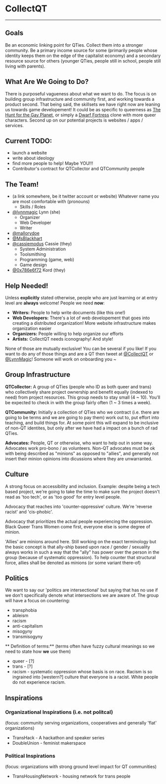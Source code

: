 # CollectQT

---

## Goals

Be an economic linking point for QTies. Collect them into a stronger community. Be a primary income source for some (primarily people whose identity keeps them on the edge of the capitalist economy) and a secondary resource source for others (younger QTies, people still in school, people still living with parents).

## What Are We Going to **Do**?

There is purposeful vagueness about what we want to do. The focus is on building group infrastructure and community first, and working towards a product second. That being said, the skillsets we have right now are leaning us towards game developement! It could be as specific to queerness as [The Hunt for the Gay Planet](http://www.auntiepixelante.com/gayplanet/#1j.1), or simply a [Dwarf Fortress](bay12games.com/dwarves/) clone with more queer characters. Second up on our potential projects is websites / apps / services.

## Current TODO:

* launch a website
* write about ideology
* find more people to help! Maybe YOU!!!
* Contributor's contract for QTCollector and QTCommunity people

## The Team!

* (a link somewhere, be it twitter account or website) Whatever name you are most comfortable with (pronouns)
    * Skills / Roles
* [@lynnmagic](https://twitter.com/LynnMagic) Lynn (she)
    * Organizer
    * Web Developer
    * Writer
* [@mallorydoe](https://twitter.com/mallorydoe)
* [@MsBlackhart](https://twitter.com/MsBlackhart)
* [@cassiemodus](https://twitter.com/cassiemodus) Cassie (they)
    * System Administration
    * Toolsmithing
    * Programming (game, web)
    * Game design
* [@0x786e6f72](https://twitter.com/0x786e6f72) Kord (they)

## Help Needed!

Unless **explicitly** stated otherwise, people who are just learning or at entry level are **always** welcome! People we need **now**:

* **Writers:** People to help write documents (like this one!)
* **Web Developers:** There's a lot of web developement that goes into creating a distributed organization! More website infrastructure makes organization easier
* **Organizers:** People willing to help organize our efforts
* **Artists:** CollectQT needs iconography! And style!

None of those are mutually exclusive! You can be several if you like! If you want to do any of those things and are a QT then tweet at [@CollectQT](https://twitter.com/CollectQT) or [@LynnMagic](https://twitter.com/LynnMagic/)! Someone will work on onboarding you ~

## Group Infrastructure

**QTCollector:** A group of QTies (people who ID as both queer and trans) who collectively share project ownership and benefit equally (indexed to need) from project resources. This group needs to stay small (4 ~ 10). You'll be expected to check in with the group fairly often (1 ~ 3 times a week).

**QTCommunity:** Initially a collection of QTies who we contract (i.e. there are going to be terms and we are going to pay them) work out to, put effort into teaching, and build things for. At some point this will expand to be inclusive of non-QT identites, but only after we have had a impact on a bunch of rad QTies.

**Advocates:** People, QT or otherwise, who want to help out in some way. Advocates work pro-bono / as volunteers. Non-QT advocates must be ok with being described as "minions" as opposed to "allies", and generally not insert their minion opinions into dicussions where they are unwarranted.

## Culture

A strong focus on accessibility and inclusion. Example: despite being a tech based project, we're going to take the time to make sure the project doesn't read as 'too tech', or as 'too good' for entry level people.

Advocacy that reaches into 'counter-oppressive' culture. We're 'reverse racist' and 'cis-phobic'.

Advocacy that prioritizes the actual people experiencing the oppression. Black Queer Trans Women come first, everyone else is some degree of minion.

'Allies' are minions around here. Still working on the exact terminology but the basic concept is that ally-ship based upon race / gender / sexuality always works in such a way that the "ally" has power over the person in the group (because of systematic oppression). To help counter that structural force, allies shall be denoted as minions (or some variant there-of)

## Politics

We want to say our 'politics are intersectional' but saying that has no use if we don't specifically denote what intersections we are aware of. The group will have a focus on countering:

* transphobia
* ableism
* racism
* anti-capitalism
* misogyny
* transmisogyny

** Definition of terms:** (terms often have fuzzy cultural meanings so we need to state how **we** use them)

* queer - [?]
* trans - [?]
* racism - systematic oppression whose basis is on race. Racism is so ingrained into [western?] culture that everyone is a racist. White people do not experience racism.

## Inspirations

### Organizational Inspirations (i.e. not politcal)

(focus: community serving organizations, cooperatives and generally 'flat' organizations)

* TransHack - A hackathon and speaker series
* DoubleUnion - feminist makerspace

### Political Inspirations

(focus: organizations with strong ground level impact for QT communities)

* TransHousingNetwork - housing network for trans people

